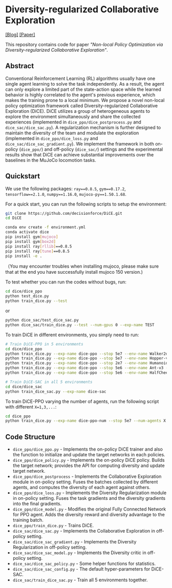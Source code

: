 # Diversity-regularized Collaborative Exploration

[[Blog]](https://decisionforce.github.io/DiCE/) [[Paper]](https://arxiv.org/pdf/2006.07781.pdf)

This repository contains code for paper *"Non-local Policy Optimization via Diversity-regularized Collaborative Exploration"*. 


## Abstract

Conventional Reinforcement Learning (RL) algorithms usually have one single agent learning to solve the task independently. As a result, the agent can only explore a limited part of the state-action space while the learned behavior is highly correlated to the agent's previous experience, which makes the training prone to a local minimum. We propose a novel non-local policy optimization framework called Diversity-regularized Collaborative Exploration (DiCE). DiCE utilizes a group of heterogeneous agents to explore the environment simultaneously and share the collected experiences (implemented in `dice_ppo/dice_postprocess.py` and `dice_sac/dice_sac.py`). A regularization mechanism is further designed to maintain the diversity of the team and modulate the exploration (implemented in `dice_ppo/dice_loss.py` and `dice_sac/dice_sac_gradient.py`). We implement the framework in both on-policy (`dice_ppo/`) and off-policy (`dice_sac/`) settings and the experimental results show that DiCE can achieve substantial improvements over the baselines in the MuJoCo locomotion tasks.

## Quickstart

We use the following packages: `ray==0.8.5`, `gym==0.17.2`, `tensorflow==2.1.0`, `numpy==1.16.0`, `mujoco-py==1.50.1.68`.

For a quick start, you can run the following scripts to setup the environment:

```bash
git clone https://github.com/decisionforce/DiCE.git
cd DiCE

conda env create -f environment.yml
conda activate dice
pip install gym[mujoco]
pip install gym[box2d]
pip install ray[rllib]==0.8.5
pip install ray[tune]==0.8.5
pip install -e .
```

（You may encounter troubles when installing mujoco, please make sure that at the end you have successfully install mujoco 150 version.)

To test whether you can run the codes without bugs, run:

```bash
cd dice/dice_ppo
python test_dice.py
python train_dice.py --test
```

or 

```bash
python dice_sac/test_dice_sac.py
python dice_sac/train_dice.py --test --num-gpus 0 --exp-name TEST
```


To train DiCE in different environments, you simply need to run:

```bash
# Train DiCE-PPO in 5 environments
cd dice/dice_ppo
python train_dice.py --exp-name dice-ppo --stop 5e7 --env-name Walker2d-v3 --num-gpus 2
python train_dice.py --exp-name dice-ppo --stop 5e7 --env-name Hopper-v3 --num-gpus 2
python train_dice.py --exp-name dice-ppo --stop 2e7 --env-name Humanoid-v3 --num-gpus 2
python train_dice.py --exp-name dice-ppo --stop 5e6 --env-name Ant-v3 --num-gpus 2
python train_dice.py --exp-name dice-ppo --stop 5e6 --env-name HalfCheetah-v3 --num-gpus 2

# Train DiCE-SAC in all 5 environments
cd dice/dice_sac
python train_dice_sac.py --exp-name dice-sac
```

To train DiCE-PPO varying the number of agents, run the following script with different `X=1,3,...`:

```bash
cd dice_ppo
python train_dice.py --exp-name dice-ppo-num --stop 5e7 --num-agents X --num-gpus 2
```


## Code Structure

* `dice_ppo/dice_ppo.py` - Implements the on-policy DiCE trainer and also the function to initialize and update the target networks in each policies.
* `dice_ppo/dice_policy.py` - Implements the on-policy DiCE policy. Builds the target network; provides the API for computing diversity and update target network.
* `dice_ppo/dice_postprocess` - Implements the Collaborative Exploration module in on-policy setting. Fuses the batches collected by different agents, and computes the diversity of each agent against others.
* `dice_ppo/dice_loss.py` - Implements the Diversity Regularization module in on-policy setting. Fuses the task gradients and the diversity gradients into the final gradients.
* `dice_ppo/dice_model.py` - Modifies the original Fully Connected Network for PPO agent. Adds the diversity reward and diversity advantage to the training batch.
* `dice_ppo/train_dice.py` - Trains DiCE. 
* `dice_sac/dice_sac.py` - Implements the Collaborative Exploration in off-policy setting.
* `dice_sac/dice_sac_gradient.py` - Implements the Diversity Regularization in off-policy setting.
* `dice_sac/dice_sac_model.py` - Implements the Diversity critic in off-policy setting.
* `dice_sac/dice_sac_policy.py` - Some helper functions for statistics.
* `dice_sac/dice_sac_config.py` - The default hyper-parameters for DiCE-SAC.
* `dice_sac/train_dice_sac.py` - Train all 5 environments together.
